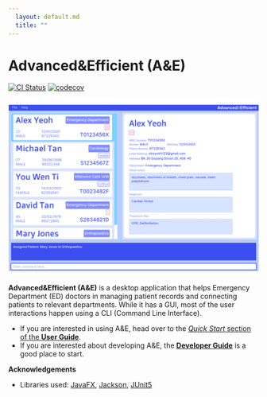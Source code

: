 ```yaml
---
  layout: default.md
  title: ""
---
```


# Advanced&Efficient (A&E)

[![CI Status](https://github.com/AY2324S1-CS2103T-T14-2/tp/actions/workflows/gradle.yml/badge.svg)](https://github.com/AY2324S1-CS2103T-T14-2/tp/actions)
[![codecov](https://codecov.io/gh/AY2324S1-CS2103T-T14-2/tp/graph/badge.svg?token=OANNMRPP8F)](https://codecov.io/gh/AY2324S1-CS2103T-T14-2/tp)

![Ui](images/Ui.png)

**Advanced&Efficient (A&E)** is a desktop application that helps Emergency Department (ED) doctors in managing
patient records and connecting patients to relevant departments. While it has a GUI, most of the user interactions happen using a CLI (Command Line Interface).

* If you are interested in using A&E, head over to the [_Quick Start_ section of the **User Guide**](UserGuide.md#quick-start).
* If you are interested about developing A&E, the [**Developer Guide**](DeveloperGuide.md) is a good place to start.


**Acknowledgements**

* Libraries used: [JavaFX](https://openjfx.io/), [Jackson](https://github.com/FasterXML/jackson), [JUnit5](https://github.com/junit-team/junit5)
